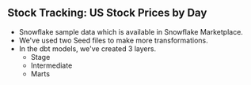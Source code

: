 ## Stock Tracking: US Stock Prices by Day 
- Snowflake sample data which is available in Snowflake Marketplace.
- We've used two Seed files to make more transformations.
- In the dbt models, we've created 3 layers.
    - Stage
    - Intermediate
    - Marts

